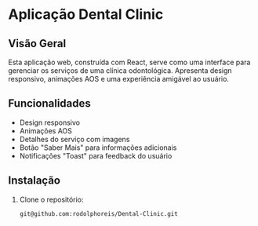 # Aplicação Dental Clinic

## Visão Geral

Esta aplicação web, construída com React, serve como uma interface para gerenciar os serviços de uma clínica odontológica. Apresenta design responsivo, animações AOS e uma experiência amigável ao usuário.

## Funcionalidades

- Design responsivo
- Animações AOS
- Detalhes do serviço com imagens
- Botão "Saber Mais" para informações adicionais
- Notificações "Toast" para feedback do usuário

## Instalação

1. Clone o repositório:

   ```bash
   git@github.com:rodolphoreis/Dental-Clinic.git
